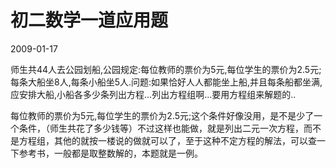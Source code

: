 # 初二数学一道应用题
2009-01-17


师生共44人去公园划船,公园规定:每位教师的票价为5元,每位学生的票价为2.5元;每条大船坐8人,每条小船坐5人.问题:如果恰好人人都能坐上船,并且每条船都坐满,应安排大船,小船各多少条列出方程...列出方程组啊...要用方程组来解题的..


每位教师的票价为5元,每位学生的票价为2.5元;这个条件好像没用，是不是少了一个条件，（师生共花了多少钱等）不过这样也能做，就是列出二元一次方程，而不是方程组，其他的就按一楼说的做就可以了，至于这种不定方程的解法，可以查一下参考书，一般都是取整数解的，本题就是一例。

